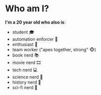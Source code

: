 # Who am I?

**I'm a 20 year old who also is**:
- student 🎓
- automation enforcer 🦾
- enthusiast 🚀
- team worker ("apes together, strong" 🐵)
- book nerd 📚
- movie nerd 🎞️
- tech nerd 💻
- science nerd 🧪
- history nerd 📜
- sci-fi nerd 🤖

<!--
**OliveiraLeonardo17/OliveiraLeonardo17** is a ✨ _special_ ✨ repository because its `README.md` (this file) appears on your GitHub profile.

Here are some ideas to get you started:

- 🔭 I’m currently working on ...
- 🌱 I’m currently learning ...
- 👯 I’m looking to collaborate on ...
- 🤔 I’m looking for help with ...
- 💬 Ask me about ...
- 📫 How to reach me: ...
- 😄 Pronouns: ...
- ⚡ Fun fact: ...
-->
